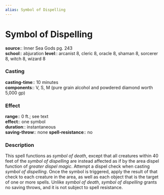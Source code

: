 ```yaml
---
alias: Symbol of Dispelling
---
```


# Symbol of Dispelling 

**source**:: Inner Sea Gods pg. 243  
**school**:: abjuration
**level**:: arcanist 8, cleric 8, oracle 8, shaman 8, sorcerer 8, witch 8, wizard 8

### Casting 

**casting-time**:: 10 minutes  
**components**:: V, S, M (pure grain alcohol and powdered diamond worth 5,000 gp)

### Effect 

**range**:: 0 ft.; see text  
**effect**:: one symbol  
**duration**:: instantaneous  
**saving-throw**:: none
**spell-resistance**:: no

### Description 

This spell functions as *symbol of death*, except that all creatures within 40 feet of the *symbol of dispelling* are instead affected as if by the area dispel function of *greater dispel magic*. Attempt a dispel check when casting *symbol of dispelling*. Once the symbol is triggered, apply the result of that check to each creature in the area, as well as each object that is the target of one or more spells. Unlike *symbol of death*, *symbol of dispelling* grants no saving throws, and it is not subject to spell resistance.
